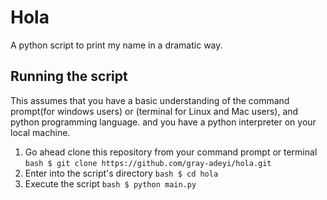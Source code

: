 # Hola
A python script to print my name in a dramatic way.

## Running the script
This assumes that you have a basic understanding of the command prompt(for windows users) or (terminal for Linux and Mac users), and python programming language.
and you have a python interpreter on your local machine.
1. Go ahead clone this repository from your command prompt or terminal ```bash $ git clone https://github.com/gray-adeyi/hola.git```
2. Enter into the script's directory ```bash $ cd hola```
3. Execute the script ```bash $ python main.py```
